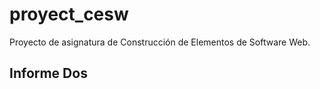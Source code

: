 # proyect_cesw
Proyecto de asignatura de Construcción de Elementos de Software Web.  

## Informe Dos


